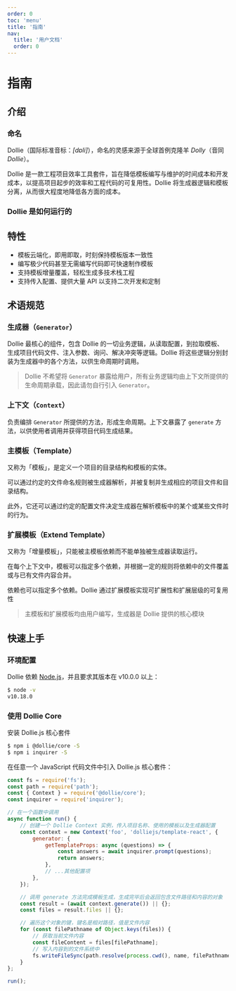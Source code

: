 ```yaml
---
order: 0
toc: 'menu'
title: '指南'
nav:
  title: '用户文档'
  order: 0
---
```


# 指南

## 介绍

### 命名

Dollie（国际标准音标：*[dɒli]*），命名的灵感来源于全球首例克隆羊 *Dolly*（音同 *Dollie*）。

Dollie 是一款工程项目效率工具套件，旨在降低模板编写与维护的时间成本和开发成本，以提高项目起步的效率和工程代码的可复用性。Dollie 将生成器逻辑和模板分离，从而很大程度地降低各方面的成本。

### Dollie 是如何运行的

## 特性

- 模板云端化，即用即取，时刻保持模板版本一致性
- 编写极少代码甚至无需编写代码即可快速制作模板
- 支持模板增量覆盖，轻松生成多技术栈工程
- 支持传入配置、提供大量 API 以支持二次开发和定制

## 术语规范

### 生成器（`Generator`）

Dollie 最核心的组件，包含 Dollie 的一切业务逻辑，从读取配置，到拉取模板、生成项目代码文件、注入参数、询问、解决冲突等逻辑。Dollie 将这些逻辑分别封装为生成器中的各个方法，以供生命周期时调用。

> Dollie 不希望将 `Generator` 暴露给用户，所有业务逻辑均由上下文所提供的生命周期承载，因此请勿自行引入 `Generator`。

### 上下文（`Context`）

负责编排 `Generator` 所提供的方法，形成生命周期。上下文暴露了 `generate` 方法，以供使用者调用并获得项目代码生成结果。

### 主模板（Template）

又称为「模板」，是定义一个项目的目录结构和模板的实体。

可以通过约定的文件命名规则被生成器解析，并被复制并生成相应的项目文件和目录结构。

此外，它还可以通过约定的配置文件决定生成器在解析模板中的某个或某些文件时的行为。

### 扩展模板（Extend Template）

又称为「增量模板」，只能被主模板依赖而不能单独被生成器读取运行。

在每个上下文中，模板可以指定多个依赖，并根据一定的规则将依赖中的文件覆盖或与已有文件内容合并。

依赖也可以指定多个依赖。Dollie 通过扩展模板实现可扩展性和扩展层级的可复用性

> 主模板和扩展模板均由用户编写，生成器是 Dollie 提供的核心模块

## 快速上手

### 环境配置

Dollie 依赖 [Node.js](https://nodejs.org/en/download/)，并且要求其版本在 v10.0.0 以上：

```bash
$ node -v
v10.18.0
```

### 使用 Dollie Core

安装 Dollie.js 核心套件

```bash
$ npm i @dollie/core -S
$ npm i inquirer -S
```

在任意一个 JavaScript 代码文件中引入 Dollie.js 核心套件：

```javascript
const fs = require('fs');
const path = require('path');
const { Context } = require('@dollie/core');
const inquirer = require('inquirer');

// 在一个函数中调用
async function run() {
	// 创建一个 Dollie Context 实例，传入项目名称、使用的模板以及生成器配置
	const context = new Context('foo', 'dolliejs/template-react', {
		generator: {
			getTemplateProps: async (questions) => {
	        	const answers = await inquirer.prompt(questions);
	        	return answers;
	        },
	        // ...其他配置项
		},
	});

	// 调用 generate 方法完成模板生成，生成完毕后会返回包含文件路径和内容的对象
	const result = (await context.generate()) || {};
	const files = result.files || {};

	// 遍历这个对象的键，键名是相对路径，值是文件内容
	for (const filePathname of Object.keys(files)) {
		// 获取当前文件内容
		const fileContent = files[filePathname];
		// 写入内容到的文件系统中
		fs.writeFileSync(path.resolve(process.cwd(), name, filePathname), fileContent);
	}
};

run();
```
